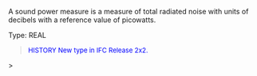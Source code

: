 A sound power measure is a measure of total radiated noise with units of decibels with a reference value of picowatts.

Type: REAL

> <font size="-1" color="#0000FF">HISTORY New type in IFC Release 2x2.
   </font>
>